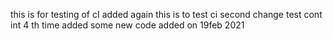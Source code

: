 this is for testing of cI
added again
this is to test ci
second change
test cont int 4 th time
added some new code
added on 19feb 2021

